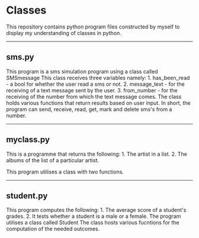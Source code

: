 # Classes
This repository contains python program files constructed by myself to display my understanding of classes in python.

------
sms.py 
------
This program is a sms simulation program using a class called SMSmessage
This class receives three variables namely:
    1. has_been_read - a bool for whether the user read a sms or not.
    2. message_text - for the receiving of a text message sent by the user.
    3. from_number - for the receiving of the number from which the text message comes.
The class holds various functions that return results based on user input. In short,
the program can send, receive, read, get, mark and delete sms's from a number.

----------
myclass.py
----------
This is a programme that returns the following:
    1. The artist in a list.
    2. The albums of the list of a particular artist.

This program utilises a class with two functions.

----------
student.py
----------
This program computes the following:
    1. The average score of a student's grades.
    2. It tests whether a student is a male or a female.
The program utilises a class called Student
The class hosts various fucntions for the computation of the needed outcomes.

